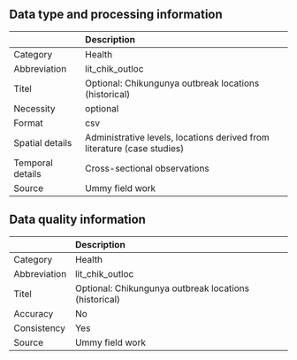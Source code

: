 ## Data type and processing information 

|                  | Description                                                             |
|:-----------------|:------------------------------------------------------------------------|
| Category         | Health                                                                  |
| Abbreviation     | lit_chik_outloc                                                         |
| Titel            | Optional: Chikungunya outbreak locations (historical)                   |
| Necessity        | optional                                                                |
| Format           | csv                                                                     |
| Spatial details  | Administrative levels, locations derived from literature (case studies) |
| Temporal details | Cross-sectional observations                                            |
| Source           | Ummy field work                                                         |

## Data quality information 

|              | Description                                           |
|:-------------|:------------------------------------------------------|
| Category     | Health                                                |
| Abbreviation | lit_chik_outloc                                       |
| Titel        | Optional: Chikungunya outbreak locations (historical) |
| Accuracy     | No                                                    |
| Consistency  | Yes                                                   |
| Source       | Ummy field work                                       |